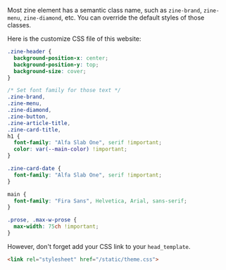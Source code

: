 Most zine element has a semantic class name, such as `zine-brand`, `zine-menu`, `zine-diamond`, etc. You can override the default styles of those classes.

Here is the customize CSS file of this website:

```css
.zine-header {
  background-position-x: center;
  background-position-y: top;
  background-size: cover;
}

/* Set font family for those text */
.zine-brand,
.zine-menu,
.zine-diamond,
.zine-button,
.zine-article-title,
.zine-card-title,
h1 {
  font-family: "Alfa Slab One", serif !important;
  color: var(--main-color) !important;
}

.zine-card-date {
  font-family: "Alfa Slab One", serif !important;
}

main {
  font-family: "Fira Sans", Helvetica, Arial, sans-serif;
}

.prose, .max-w-prose {
  max-width: 75ch !important;
}
```

However, don't forget add your CSS link to your `head_template`.

```html
<link rel="stylesheet" href="/static/theme.css">
```